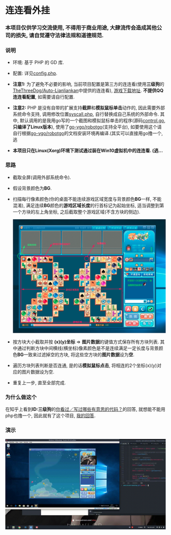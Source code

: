 # 连连看外挂

### 本项目仅供学习交流使用, 不得用于商业用途, 大肆流传会造成其他公司的损失, 请自觉遵守法律法规和道德规范.

### 说明

* 环境: 基于 PHP 的 GD 库.

* 配置: 详见[config.php](src/config.php).

* **注意1:** 为了避免不必要的影响, 当前项目配置是第三方的连连看(使用**三级狗**的[TheThreeDog/Auto-Lianliankan](https://github.com/TheThreeDog/Auto-Lianliankan)中提供的连连看), [游戏下载地址](https://github.com/TheThreeDog/Auto-Lianliankan/raw/master/%E8%BF%9E%E8%BF%9E%E7%9C%8B.rar). **不提供QQ连连看配置**, 如需要请自行配置.

* **注意2:** PHP 是没有自带的扩展支持**截屏**和**模拟鼠标单击**动作的, 因此需要外部系统命令支持, 调用修改位置[syscall.php](src/syscall.php), 自行替换成自己系统的外部命令. 其中, 默认调用的是我用go写的一个截图和模拟鼠标单击的程序(源码[control.go](src/control.go), **只编译了Linux版本**), 使用了[go-vgo/robotgo](https://github.com/go-vgo/robotgo)(支持全平台), 如要使用这个请自行根据[go-vgo/robotgo](https://github.com/go-vgo/robotgo)的文档安装环境再编译.(其实可以直接用go撸一个, 逃

* **本项目只在Linux(Xorg)环境下测试通过装在Win10虚拟机中的连连看. (逃...**

### 思路

* 截取全屏(调用外部系统命令).

* 假设背景颜色为**BG**.

* 扫描每行像素颜色(你的桌面不能连续游戏区域宽度与背景颜色**BG**一样, 不能混淆), 满足连续**BG**颜色的**游戏区域长度**的行首标记为起始坐标, 适当调整到第一个方块的左上角坐标, 之后截取整个游戏区域(不含方块的侧边).

  ![游戏区域](img/example.png)

* 按方块大小截取并按 **\(x\)\(y\)坐标** => **图片数据**的键值方式保存所有方块列表. 其中通过判断方块中间横线(横坐标)像素颜色是不是连续满足一定长度与背景颜色**BG**一致来过滤掉空的方块, 将这些空方块的**图片数据**设为**空**.

* 遍历方块列表判断是否连通, 是的话**模拟鼠标点击**, 将相连的2个坐标\(x\)\(y\)对应的图片数据设为空.

* 重复上一步, 直至全部完成.

### 为什么做这个

在知乎上看到**ID:三级狗**的[你看过／写过哪些有意思的代码？](https://www.zhihu.com/question/275611095/answer/407984155)的回答, 就想能不能用php也撸一个, 因此就有了这个项目, [我的回答](https://www.zhihu.com/question/275611095/answer/416208184).

### 演示

![演示](img/example.gif)